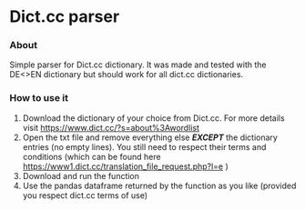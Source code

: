 # Dict.cc parser

### About
Simple parser for Dict.cc dictionary. It was made and tested with the DE<>EN dictionary but should work for all dict.cc dictionaries.

### How to use it

1. Download the dictionary of your choice from Dict.cc. For more details visit https://www.dict.cc/?s=about%3Awordlist
2. Open the txt file and remove everything else ***EXCEPT*** the dictionary entries (no empty lines). You still need to respect their terms and conditions (which can be found here https://www1.dict.cc/translation_file_request.php?l=e )
3. Download and run the function
4. Use the pandas dataframe returned by the function as you like (provided you respect dict.cc terms of use)

